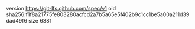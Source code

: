 version https://git-lfs.github.com/spec/v1
oid sha256:f1f8a21775fe803280acfcd2a7b5a65e5f402b9c1cc1be5a00a211d39dad49f6
size 6381
